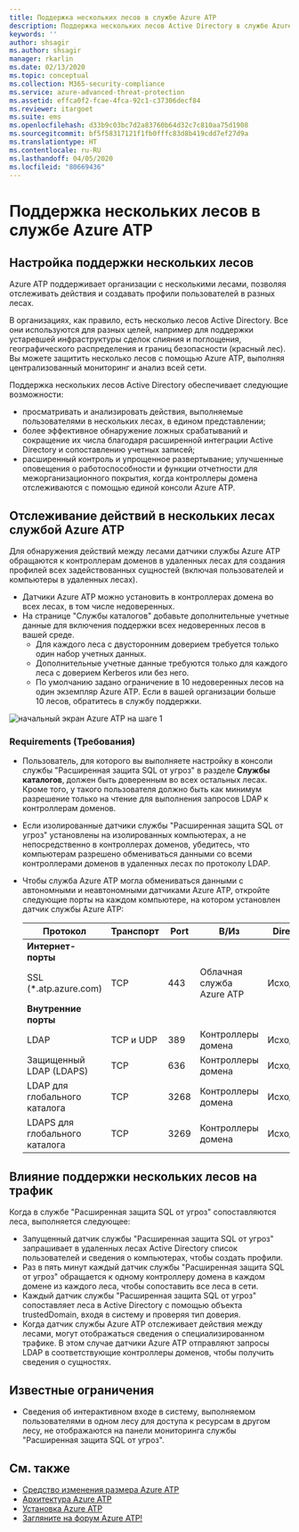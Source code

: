```yaml
---
title: Поддержка нескольких лесов в службе Azure ATP
description: Поддержка нескольких лесов Active Directory в службе Azure ATP.
keywords: ''
author: shsagir
ms.author: shsagir
manager: rkarlin
ms.date: 02/13/2020
ms.topic: conceptual
ms.collection: M365-security-compliance
ms.service: azure-advanced-threat-protection
ms.assetid: effca0f2-fcae-4fca-92c1-c37306decf84
ms.reviewer: itargoet
ms.suite: ems
ms.openlocfilehash: d33b9c03bc7d2a83760b64d32c7c810aa75d1908
ms.sourcegitcommit: bf5f58317121f1fb0fffc83d8b419cdd7ef27d9a
ms.translationtype: HT
ms.contentlocale: ru-RU
ms.lasthandoff: 04/05/2020
ms.locfileid: "80669436"
---
```

# <a name="azure-advanced-threat-protection-multi-forest-support"></a>Поддержка нескольких лесов в службе Azure ATP

## <a name="multi-forest-support-set-up"></a>Настройка поддержки нескольких лесов

Azure ATP поддерживает организации с несколькими лесами, позволяя отслеживать действия и создавать профили пользователей в разных лесах.

В организациях, как правило, есть несколько лесов Active Directory. Все они используются для разных целей, например для поддержки устаревшей инфраструктуры сделок слияния и поглощения, географического распределения и границ безопасности (красный лес). Вы можете защитить несколько лесов с помощью Azure ATP, выполняя централизованный мониторинг и анализ всей сети.

Поддержка нескольких лесов Active Directory обеспечивает следующие возможности:

- просматривать и анализировать действия, выполняемые пользователями в нескольких лесах, в едином представлении;
- более эффективное обнаружение ложных срабатываний и сокращение их числа благодаря расширенной интеграции Active Directory и сопоставлению учетных записей;
- расширенный контроль и упрощенное развертывание; улучшенные оповещения о работоспособности и функции отчетности для межорганизационного покрытия, когда контроллеры домена отслеживаются с помощью единой консоли Azure ATP.

## <a name="azure-atp-detection-activity-across-multiple-forests"></a>Отслеживание действий в нескольких лесах службой Azure ATP

Для обнаружения действий между лесами датчики службы Azure ATP обращаются к контроллерам доменов в удаленных лесах для создания профилей всех задействованных сущностей (включая пользователей и компьютеры в удаленных лесах).

- Датчики Azure ATP можно установить в контроллерах домена во всех лесах, в том числе недоверенных.
- На странице "Службы каталогов" добавьте дополнительные учетные данные для включения поддержки всех недоверенных лесов в вашей среде.
    - Для каждого леса с двусторонним доверием требуется только один набор учетных данных.
    - Дополнительные учетные данные требуются только для каждого леса с доверием Kerberos или без него.
    - По умолчанию задано ограничение в 10 недоверенных лесов на один экземпляр Azure ATP. Если в вашей организации больше 10 лесов, обратитесь в службу поддержки.

![начальный экран Azure ATP на шаге 1](media/directory-services-add-no-trust-forests.png)

### <a name="requirements"></a>Requirements (Требования)

- Пользователь, для которого вы выполняете настройку в консоли службы "Расширенная защита SQL от угроз" в разделе **Службы каталогов**, должен быть доверенным во всех остальных лесах. Кроме того, у такого пользователя должно быть как минимум разрешение только на чтение для выполнения запросов LDAP к контроллерам доменов.
- Если изолированные датчики службы "Расширенная защита SQL от угроз" установлены на изолированных компьютерах, а не непосредственно в контроллерах доменов, убедитесь, что компьютерам разрешено обмениваться данными со всеми контроллерами доменов в удаленных лесах по протоколу LDAP.

- Чтобы служба Azure ATP могла обмениваться данными с автономными и неавтономными датчиками Azure ATP, откройте следующие порты на каждом компьютере, на котором установлен датчик службы Azure ATP:

  |Протокол|Транспорт|Port|В/Из|Direction|
  |----|----|----|----|----|
  |**Интернет-порты**||||
  |SSL (*.atp.azure.com)|TCP|443|Облачная служба Azure ATP|Исходящее|
  |**Внутренние порты**||||
  |LDAP|TCP и UDP|389|Контроллеры домена|Исходящее|
  |Защищенный LDAP (LDAPS)|TCP|636|Контроллеры домена|Исходящее|
  |LDAP для глобального каталога|TCP|3268|Контроллеры домена|Исходящее|
  |LDAPS для глобального каталога|TCP|3269|Контроллеры домена|Исходящее|

## <a name="multi-forest-support-network-traffic-impact"></a>Влияние поддержки нескольких лесов на трафик

Когда в службе "Расширенная защита SQL от угроз" сопоставляются леса, выполняется следующее:

- Запущенный датчик службы "Расширенная защита SQL от угроз" запрашивает в удаленных лесах Active Directory список пользователей и сведения о компьютерах, чтобы создать профили.
- Раз в пять минут каждый датчик службы "Расширенная защита SQL от угроз" обращается к одному контроллеру домена в каждом домене из каждого леса, чтобы сопоставить все леса в сети.
- Каждый датчик службы "Расширенная защита SQL от угроз" сопоставляет леса в Active Directory с помощью объекта trustedDomain, входя в систему и проверяя тип доверия.
- Когда датчик службы Azure ATP отслеживает действия между лесами, могут отображаться сведения о специализированном трафике. В этом случае датчики Azure ATP отправляют запросы LDAP в соответствующие контроллеры доменов, чтобы получить сведения о сущностях.

## <a name="known-limitations"></a>Известные ограничения

- Сведения об интерактивном входе в систему, выполняемом пользователями в одном лесу для доступа к ресурсам в другом лесу, не отображаются на панели мониторинга службы "Расширенная защита SQL от угроз".

## <a name="see-also"></a>См. также

- [Средство изменения размера Azure ATP](https://aka.ms/aatpsizingtool)
- [Архитектура Azure ATP](atp-architecture.md)
- [Установка Azure ATP](install-atp-step1.md)
- [Загляните на форум Azure ATP!](https://aka.ms/azureatpcommunity)
